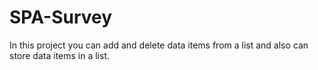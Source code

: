 # SPA-Survey
In this project you can add and delete data items from a list and also can store data items in a list.
